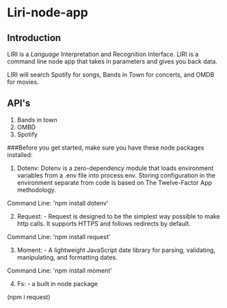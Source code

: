 # Liri-node-app

## Introduction
 LIRI is a _Language_ Interpretation and Recognition Interface. LIRI is a command line node app that takes in parameters and gives you back data.

 LIRI will search Spotify for songs, Bands in Town for concerts, and OMDB for movies.

 ## API's

 1. Bands in town
 2. OMBD
 3. Spotify

###Before you get started, make sure you have these node packages installed:

1. Dotenv: Dotenv is a zero-dependency module that loads environment variables from a .env file into process.env. Storing configuration in the environment separate from code is based on The Twelve-Factor App methodology.

Command Line: 'npm install dotenv'

2. Request: - Request is designed to be the simplest way possible to make http calls. It supports HTTPS and follows redirects by default.

Command Line: 'npm install request'

3. Moment: - A lightweight JavaScript date library for parsing, validating, manipulating, and formatting dates.

Command Line: 'npm install moment'

4. Fs: - a built in node package

(npm i request)


